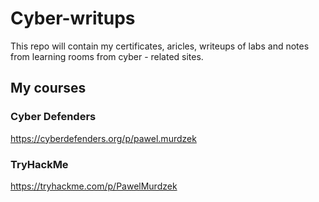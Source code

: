 # Cyber-writups
This repo will contain my certificates, aricles, writeups of labs and notes from learning rooms from cyber - related sites.
## My courses
### Cyber Defenders
https://cyberdefenders.org/p/pawel.murdzek
### TryHackMe
https://tryhackme.com/p/PawelMurdzek
